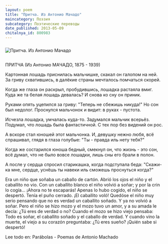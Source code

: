 ```yaml
---
layout: poem
title: "Притча. Из Антонио Мачадо"
maincategory: Поэзия
subcategory: Поэтические переводы
date_published: 2013-05-09
chitalnya_id: 800983
---
```


<img src="http://img01.chitalnya.ru/upload2/237/32844793330878.jpg" style="margin-top:10px; margin-bottom:15px" alt ="Притча. Из Антонио Мачадо" title="Притча. Из Антонио Мачадо">


ПРИТЧА
(Из Антонио МАЧАДО, 1875 - 1939)

Картонная лошадь приснилась мальчишке,
скакал он галопом на ней.
За гриву схватившись, в далёкие страны
мечталось помчаться скорей.

Когда же глаза он раскрыл, пробудившись,
лошадка растаяла вмиг.
Куда же та белая лошадь девалась?
И снова ко сну он приник.

Руками опять уцепился за гриву:
"Теперь не сбежишь никуда!"
Но сон был недолог. Проснулся мальчонок
и видит: в руках - пустота.

Исчезла лошадка, умчалась куда-то.
Задумался мальчик всерьёз.
Подумал, что лошадь была фантастичной.
С тех пор без видений он рос.

А вскоре стал юношей этот мальчонка.
И, девушку нежно любя,
всё спрашивал, глядя в глаза голубые:
"Ты - правда иль нету тебя?"

Когда же состарился юноша бедный,
смекнул он, что жизнь - это сон,
всё  думал, что не было вовсе лошадки,
лишь сны его брали в полон.

А после у сердца спросил старикашка,
когда подступала беда:
"Скажи-ка мне, сердце, уснёшь ты навеки
иль сможешь проснуться когда?"

Era un ni&#241;o que so&#241;aba 
un caballo de cart&#243;n. 
Abri&#243; los ojos el ni&#241;o 
y el caballito no vio. 
Con un caballito blanco 
el ni&#241;o volvi&#243; a so&#241;ar; 
y por la crin lo cog&#237;a... 
&#161;Ahora no te escapar&#225;s! 
Apenas lo hubo cogido, 
el ni&#241;o se despert&#243;. 
Ten&#237;a el pu&#241;o cerrado. 
&#161;El caballito vol&#243;! 
Qued&#243;se el ni&#241;o muy serio 
pensando que no es verdad 
un caballito so&#241;ado. 
Y ya no volvi&#243; a so&#241;ar. 
Pero el ni&#241;o se hizo mozo 
y el mozo tuvo un amor, 
y a su amada le dec&#237;a: 
&#191;T&#250; eres de verdad o no? 
Cuando el mozo se hizo viejo 
pensaba: Todo es so&#241;ar, 
el caballito so&#241;ado 
y el caballo de verdad. 
Y cuando vino la muerte, 
el viejo a su coraz&#243;n 
preguntaba: &#191;T&#250; eres sue&#241;o? 
&#161;Qui&#233;n sabe si despert&#243;! 


Lee todo en: Par&#225;bolas - Poemas de Antonio Machado






